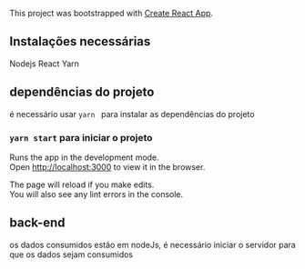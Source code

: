 This project was bootstrapped with [Create React App](https://github.com/facebook/create-react-app).



## Instalações necessárias

Nodejs
React
Yarn


## dependências do projeto 

é necessário usar `yarn ` para instalar as dependências do projeto 

### `yarn start` para iniciar o projeto

Runs the app in the development mode.<br />
Open [http://localhost:3000](http://localhost:3000) to view it in the browser.

The page will reload if you make edits.<br />
You will also see any lint errors in the console.

## back-end 

os dados consumidos estão em nodeJs, é necessário iniciar o servidor para que os dados sejam consumidos
